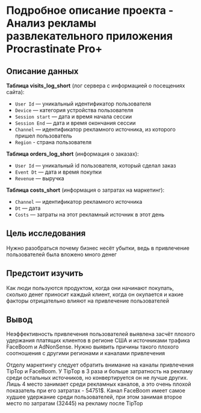 # Подробное описание проекта - Анализ рекламы развлекательного приложения Procrastinate Pro+

## Описание данных

**Таблица visits_log_short** (лог сервера с информацией о посещениях сайта):

   * `User Id` — уникальный идентификатор пользователя
   * `Device` — категория устройства пользователя
   * `Session start` — дата и время начала сессии
   * `Session End` — дата и время окончания сессии
   * `Channel` — идентификатор рекламного источника, из которого пришел пользователь
   * `Region` - страна пользователя

**Таблица orders_log_short** (информация о заказах):

   * `User Id` — уникальный id пользователя, который сделал заказ
   * `Event Dt` — дата и время покупки
   * `Revenue` — выручка

**Таблица costs_short** (информация о затратах на маркетинг):

   * `Channel` — идентификатор рекламного источника
   * `Dt` — дата
   * `Costs` — затраты на этот рекламный источник в этот день

## Цель исследования

Нужно разобраться почему бизнес несёт убытки, ведь в привлечение пользователей была вложено много денег

## Предстоит изучить

Как люди пользуются продуктом, когда они начинают покупать, сколько денег приносит каждый клиент, когда он окупается и какие факторы отрицательно влияют на привлечение пользователей

## Вывод

Неэффективность привлечения пользователей выявлена засчёт плохого удержания платящих клиентов в регионе США и источниками трафика FaceBoom и AdNonSense. Нужно выявить причины такого плохого соотношения с другими регионами и каналами привлечения

Отделу маркетингу следует обратить внимание на каналы привлечения TipTop и FaceBoom. У TipTop в 3 раза и больше затратность на рекламу среди остальных источников, но конвертируется он не лучше других. Лишь 4 место занимает среди рекламных каналов, а это очень плохой показатель при его затратах - 54751$. Канал FaceBoom имеет самое худшее удержание среди пользователей, при этом занимая второе место по затратам (32445) на рекламу после TipTop
